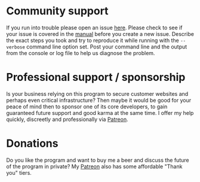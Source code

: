 ﻿# Community support
If you run into trouble please open an issue [here](https://github.com/PKISharp/win-acme/issues).
Please check to see if your issue is covered in the [manual](/win-acme/manual/) before you create a 
new issue. Describe the exact steps you took and try to reproduce it while running with the `--verbose` 
command line option set. Post your command line and the output from the console or log file to help 
us diagnose the problem.

# Professional support / sponsorship
Is your business relying on this program to secure customer websites and perhaps even critical 
infrastructure? Then maybe it would be good for your peace of mind then to sponsor one of its 
core developers, to gain guaranteed future support and good karma at the same time. I offer my 
help quickly, discreetly and professionally via [Patreon](https://www.patreon.com/woutertinus).

# Donations
Do you like the program and want to buy me a beer and discuss the future of the program in 
private? My [Patreon](https://www.patreon.com/woutertinus) also has some affordable 
"Thank you" tiers.